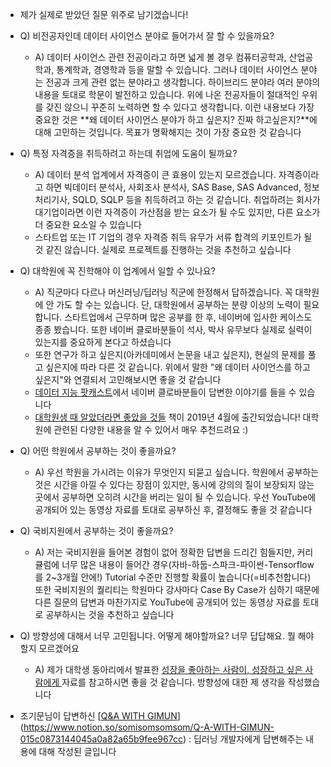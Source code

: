 - 제가 실제로 받았던 질문 위주로 남기겠습니다!
- Q) 비전공자인데 데이터 사이언스 분야로 들어가서 잘 할 수 있을까요?
	- A) 데이터 사이언스 관련 전공이라고 하면 넓게 볼 경우 컴퓨터공학과, 산업공학과, 통계학과, 경영학과 등을 말할 수 있습니다. 그러나 데이터 사이언스 분야는 전공과 크게 관련 없는 분야라고 생각합니다. 하이브리드 분야라 여러 분야의 내용을 토대로 학문이 발전하고 있습니다. 위에 나온 전공자들이 절대적인 우위를 갖진 않으니 꾸준히 노력하면 할 수 있다고 생각합니다. 이런 내용보다 가장 중요한 것은 **왜 데이터 사이언스 분야가 하고 싶은지? 진짜 하고싶은지?**에 대해 고민하는 것입니다. 목표가 명확해지는 것이 가장 중요한 것 같습니다

- Q) 특정 자격증을 취득하려고 하는데 취업에 도움이 될까요?
	- A) 데이터 분석 업계에서 자격증이 큰 효용이 있는지 모르겠습니다. 자격증이라고 하면 빅데이터 분석사, 사회조사 분석사, SAS Base, SAS Advanced, 정보처리기사, SQLD, SQLP 등을 취득하려고 하는 것 같습니다. 취업하려는 회사가 대기업이라면 이런 자격증이 가산점을 받는 요소가 될 수도 있지만, 다른 요소가 더 중요한 요소일 수 있습니다
	- 스타트업 또는 IT 기업의 경우 자격증 취득 유무가 서류 합격의 키포인트가 될 것 같진 않습니다. 실제로 프로젝트를 진행하는 것을 추천하고 싶습니다

- Q) 대학원에 꼭 진학해야 이 업계에서 일할 수 있나요?
	- A) 직군마다 다르나 머신러닝/딥러닝 직군에 한정해서 답하겠습니다. 꼭 대학원에 안 가도 할 수는 있습니다. 단, 대학원에서 공부하는 분량 이상의 노력이 필요합니다. 스타트업에서 근무하며 많은 공부를 한 후, 네이버에 입사한 케이스도 종종 봤습니다. 또한 네이버 클로바분들이 석사, 박사 유무보다 실제로 실력이 있는지를 중요하게 본다고 하셨습니다
	- 또한 연구가 하고 싶은지(아카데미에서 논문을 내고 싶은지), 현실의 문제를 풀고 싶은지에 따라 다른 것 같습니다. 위에서 말한 "왜 데이터 사이언스를 하고 싶은지"와 연결되서 고민해보시면 좋을 것 같습니다
	- [데이터 지능 팟캐스트](https://www.youtube.com/watch?v=Vm0gQ2eUtBs)에서 네이버 클로바분들이 답변한 이야기를 들을 수 있습니다
	- [대학원생 때 알았더라면 좋았을 것들](http://www.yes24.com/Product/Goods/72231788?Acode=101) 책이 2019년 4월에 출간되었습니다! 대학원에 관련된 다양한 내용을 알 수 있어서 매우 추천드려요 :) 

- Q) 어떤 학원에서 공부하는 것이 좋을까요? 
	- A) 우선 학원을 가시려는 이유가 무엇인지 되묻고 싶습니다. 학원에서 공부하는 것은 시간을 아낄 수 있다는 장점이 있지만, 동시에 강의의 질이 보장되지 않는 곳에서 공부하면 오히려 시간을 버리는 일이 될 수 있습니다. 우선 YouTube에 공개되어 있는 동영상 자료를 토대로 공부하신 후, 결정해도 좋을 것 같습니다

- Q) 국비지원에서 공부하는 것이 좋을까요?
	- A) 저는 국비지원을 들어본 경험이 없어 정확한 답변을 드리긴 힘들지만, 커리큘럼에 너무 많은 내용이 들어간 경우(자바-하둡-스파크-파이썬-Tensorflow를 2~3개월 안에!) Tutorial 수준만 진행할 확률이 높습니다(=비추천합니다) 또한 국비지원의 퀄리티는 학원마다 강사마다 Case By Case가 심하기 때문에 다른 질문의 답변과 마찬가지로 YouTube에 공개되어 있는 동영상 자료를 토대로 공부하시는 것을 추천하고 싶습니다

- Q) 방향성에 대해서 너무 고민됩니다. 어떻게 해야할까요? 너무 답답해요. 뭘 해야할지 모르겠어요
	- A) 제가 대학생 동아리에서 발표한 [성장을 좋아하는 사람이, 성장하고 싶은 사람에게
](https://www.slideshare.net/zzsza/ss-173453051) 자료를 참고하시면 좋을 것 같습니다. 방향성에 대한 제 생각을 작성했습니다

- 조기문님이 답변하신 [[Q&A WITH GIMUN](https://www.notion.so/Q-A-WITH-GIMUN-015c0873144045a0a82a65b9fee967cc)](https://www.notion.so/somisomsomsom/Q-A-WITH-GIMUN-015c0873144045a0a82a65b9fee967cc) : 딥러닝 개발자에게 답변해주는 내용에 대해 작성된 글입니다

